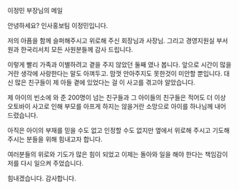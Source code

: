 이정민 부장님의 메일


안녕하세요? 인사홍보팀 이정민입니다.

저의 아픔을 함께 슬퍼해주시고 위로해 주신 회장님과 사장님. 그리고 경영지원실 부서원과 한국리서치 모든 사원분들께 감사 드립니다.

이렇게 빨리 가족과 이별하려고 곁을 주지 않았던 둘째 였나 봅니다.
앞으로 시간이 많을거란 생각에 사랑한다는 말도 아껴두고. 맘껏 안아주지도 못한것이 미안할 뿐입니다. 
대신 많은 친구들이 제 아들 곁에 있었다는 걸 이 사고를 겪고야 알았습니다.

제 아이의 빈소에 와 준 200명이 넘는 친구들과 그 아이들의 친구들은 적어도 더 이상 오토바이 사고로 인해 부모를 아프게 하지는 
않을거란 소망으로  아이를 하나님께 내어 드렸습니다. 

아직은 아이의 부재를 믿을 수도 없고 인정할 수도 없지만 
옆에서 위로해 주시고 기도해 주시는 분들을 위해 힘내고자 합니다. 

여러분들의 위로와 기도가 많은 힘이 되었고 이제는 돌아와 일을 해야 한다는 책임감이 저를 다시 일으켜 주었습니다.

힘내겠습니다.
감사합니다. 
